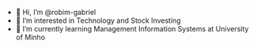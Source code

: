 - 👋 Hi, I’m @robim-gabriel
- 👀 I’m interested in Technology and Stock Investing
- 🌱 I’m currently learning Management Information Systems at University of Minho

<!---
robim-gabriel/robim-gabriel is a ✨ special ✨ repository because its `README.md` (this file) appears on your GitHub profile.
You can click the Preview link to take a look at your changes.
--->
